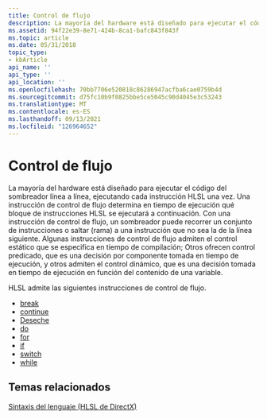 ```yaml
---
title: Control de flujo
description: La mayoría del hardware está diseñado para ejecutar el código del sombreador línea a línea, ejecutando cada instrucción HLSL una vez.
ms.assetid: 94f22e39-8e71-424b-8ca1-bafc843f843f
ms.topic: article
ms.date: 05/31/2018
topic_type:
- kbArticle
api_name: ''
api_type: ''
api_location: ''
ms.openlocfilehash: 70bb7706e520818c86286947acfba6cae0759b4d
ms.sourcegitcommit: d75fc10b9f0825bbe5ce5045c90d4045e3c53243
ms.translationtype: MT
ms.contentlocale: es-ES
ms.lasthandoff: 09/13/2021
ms.locfileid: "126964652"
---
```

# <a name="flow-control"></a>Control de flujo

La mayoría del hardware está diseñado para ejecutar el código del sombreador línea a línea, ejecutando cada instrucción HLSL una vez. Una instrucción de control de flujo determina en tiempo de ejecución qué bloque de instrucciones HLSL se ejecutará a continuación. Con una instrucción de control de flujo, un sombreador puede recorrer un conjunto de instrucciones o saltar (rama) a una instrucción que no sea la de la línea siguiente. Algunas instrucciones de control de flujo admiten el control estático que se especifica en tiempo de compilación; Otros ofrecen control predicado, que es una decisión por componente tomada en tiempo de ejecución, y otros admiten el control dinámico, que es una decisión tomada en tiempo de ejecución en función del contenido de una variable.

HLSL admite las siguientes instrucciones de control de flujo.

-   [break](dx-graphics-hlsl-break.md)
-   [continue](dx-graphics-hlsl-continue.md)
-   [Deseche](dx-graphics-hlsl-discard.md)
-   [do](dx-graphics-hlsl-do.md)
-   [for](dx-graphics-hlsl-for.md)
-   [if](dx-graphics-hlsl-if.md)
-   [switch](dx-graphics-hlsl-switch.md)
-   [while](dx-graphics-hlsl-while.md)

## <a name="related-topics"></a>Temas relacionados

<dl> <dt>

[Sintaxis del lenguaje (HLSL de DirectX)](dx-graphics-hlsl-language-syntax.md)
</dt> </dl>

 

 




